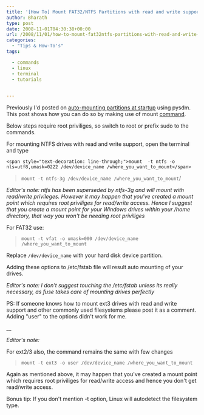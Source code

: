 ```yaml
---
title: '[How To] Mount FAT32/NTFS Partitions with read and write support in linux using command-line'
author: Bharath
type: post
date: 2008-11-01T04:30:38+00:00
url: /2008/11/01/how-to-mount-fat32ntfs-partitions-with-read-and-write-support-in-linux-using-command-line/
categories:
  - "Tips & How-To's"
tags:

  - commands
  - linux
  - terminal
  - tutorials
  

---
```

Previously I'd posted on <a href="https://sathyasays.com/2008/10/08/how-to-automount-hard-drive-partitions-everytime-you-login-in-linux/" target="_blank">auto-mounting partitions at startup</a> using pysdm. This post shows how you can do so by making use of mount <a href="https://sathyasays.com/tag/commands" target="_blank">command</a>.

Below steps require root priviliges, so switch to root or prefix sudo to the commands.

For mounting NTFS drives with read and write support, open the terminal and type

`<span style="text-decoration: line-through;">mount  -t ntfs -o nls=utf8,umask=0222 /dev/device_name /where_you_want_to_mount</span>`

> `mount -t ntfs-3g /dev/device_name /where_you_want_to_mount`/

 _Editor's note: ntfs has been superseded by ntfs-3g and will mount with read/write privileges. However it may happen that you've created a mount point which requires root priviliges for read/write access. Hence I suggest that you create a mount point for your Windows drives within your /home directory, that way you won't be needing root priviliges_

For FAT32 use:

> `mount -t vfat -o umask=000 /dev/device_name /where_you_want_to_mount`

Replace `/dev/device_name` with your hard disk device partition.

Adding these options to /etc/fstab file will result auto mounting of your drives.

_Editor's note: I don't suggest touching the /etc/fstab unless its really necessary, as fuse takes care of mounting drives perfectly_
  
PS: If someone knows how to mount ext3 drives with read and write support and other commonly used filesystems please post it as a comment. Adding "user" to the options didn't work for me.
  
__

_Editor's note:_
  
For ext2/3 also, the command remains the same with few changes

> `mount -t ext3 -o user /dev/device_name /where_you_want_to_mount`

Again as mentioned above, it may happen that you've created a mount point which requires root priviliges for read/write access and hence you don't get read/write access.

Bonus tip: If you don't mention -t option, Linux will autodetect the filesystem type.

